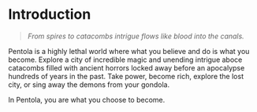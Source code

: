 # Introduction

> _From spires to catacombs intrigue flows like blood into the canals._

Pentola is a highly lethal world where what you believe and do is what you become.
Explore a city of incredible magic and unending intrigue aboce catacombs filled with ancient horrors locked away before an apocalypse hundreds of years in the past.
Take power, become rich, explore the lost city, or sing away the demons from your gondola.

In Pentola, you are what you choose to become.